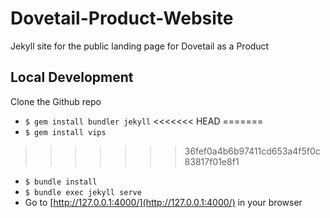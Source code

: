 # Dovetail-Product-Website
Jekyll site for the public landing page for Dovetail as a Product

## Local Development

Clone the Github repo
* `$ gem install bundler jekyll`
<<<<<<< HEAD
=======
* `$ gem install vips`
>>>>>>> 36fef0a4b6b97411cd653a4f5f0c83817f01e8f1
* `$ bundle install`
* `$ bundle exec jekyll serve`
* Go to [http://127.0.0.1:4000/](http://127.0.0.1:4000/) in your browser
